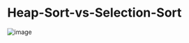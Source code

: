 # Heap-Sort-vs-Selection-Sort
![image](https://user-images.githubusercontent.com/91486276/233337904-a22d2af1-3bce-41e3-a490-3baef9247ed9.png)

